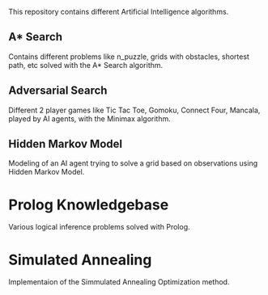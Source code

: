 This repository contains different Artificial Intelligence algorithms.

## A* Search
Contains different problems like n_puzzle, grids with obstacles, shortest path, etc solved with the A* Search algorithm.

## Adversarial Search
Different 2 player games like Tic Tac Toe, Gomoku, Connect Four, Mancala, played by AI agents, with the Minimax algorithm.

## Hidden Markov Model
Modeling of an AI agent trying to solve a grid based on observations using Hidden Markov Model.

# Prolog Knowledgebase
Various logical inference problems solved with Prolog.

# Simulated Annealing
Implementaion of the Simmulated Annealing Optimization method.